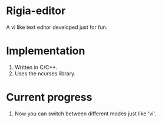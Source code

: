 # Rigia-editor
A vi like text editor developed just for fun.

# Implementation
1. Written in C/C++.
2. Uses the ncurses library.


# Current progress
 1. Now you can switch between different modes just like 'vi'.
